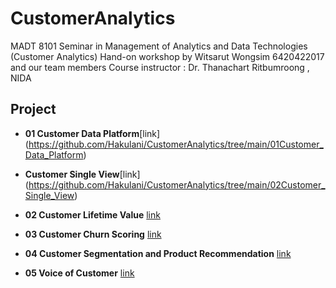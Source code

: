 # CustomerAnalytics
MADT 8101 Seminar in Management of Analytics and Data Technologies (Customer Analytics) 
Hand-on workshop by Witsarut Wongsim 6420422017  and our team members
Course instructor : Dr. Thanachart Ritbumroong  , NIDA

## Project
 
- **01 Customer Data Platform**[link] (https://github.com/Hakulani/CustomerAnalytics/tree/main/01Customer_Data_Platform)
- **Customer Single View**[link] (https://github.com/Hakulani/CustomerAnalytics/tree/main/02Customer_Single_View)

- **02 Customer Lifetime Value** [link](https://github.com/Hakulani/CustomerAnalytics/tree/main/02_Customer%20Lifetime%20Value)

- **03 Customer Churn Scoring** [link](https://github.com/Hakulani/CustomerAnalytics/tree/main/03.Churn_Scoring)

- **04 Customer Segmentation and Product Recommendation** [link](https://github.com/Hakulani/CustomerAnalytics/tree/main/04CustomerSegmentation%26ProductRecomendation)


- **05 Voice of Customer** [link](https://github.com/Hakulani/CustomerAnalytics/tree/main/05VoiceofCustomer)
